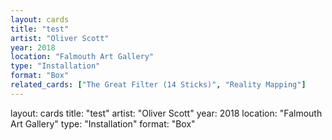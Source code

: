```yaml
---
layout: cards
title: "test"
artist: "Oliver Scott"
year: 2018
location: "Falmouth Art Gallery"
type: "Installation"
format: "Box"
related_cards: ["The Great Filter (14 Sticks)", "Reality Mapping"]
---
```


layout: cards
title: "test"
artist: "Oliver Scott"
year: 2018
location: "Falmouth Art Gallery"
type: "Installation"
format: "Box"

